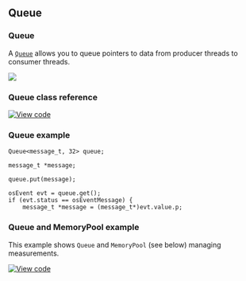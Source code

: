 ## Queue

### Queue

A [`Queue`](https://os.mbed.com/docs/v5.6/mbed-os-api-doxy/classrtos_1_1Queue.html) allows you to queue pointers to data from producer threads to consumer threads.

<span class="images">![](https://s3-us-west-2.amazonaws.com/mbed-os-docs-images/queue.png)</span>

### Queue class reference

[![View code](https://www.mbed.com/embed/?type=library)](https://os.mbed.com/docs/v5.6/mbed-os-api-doxy/classrtos_1_1_queue.html)

### Queue example

```
Queue<message_t, 32> queue;

message_t *message;

queue.put(message);

osEvent evt = queue.get();
if (evt.status == osEventMessage) {
    message_t *message = (message_t*)evt.value.p;
```

### Queue and MemoryPool example

This example shows `Queue` and `MemoryPool` (see below) managing measurements.

[![View code](https://www.mbed.com/embed/?url=https://os.mbed.com/teams/mbed_example/code/rtos_queue/)](https://os.mbed.com/teams/mbed_example/code/rtos_queue/file/0cb43a362538/main.cpp)
